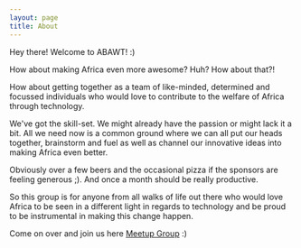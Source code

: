 ```yaml
---
layout: page
title: About
---
```


<p class="message">
  Hey there! Welcome to ABAWT! :)
</p>

How about making Africa even more awesome? Huh? How about that?!

How about getting together as a team of like-minded, determined and focussed individuals who would love to contribute to the welfare of Africa through technology. 

We've got the skill-set. We might already have the passion or might lack it a bit. 
All we need now is a common ground where we can all put our heads together, brainstorm and fuel as well as channel our innovative ideas into making Africa even better. 

Obviously over a few beers and the occasional pizza if the sponsors are feeling generous ;). 
And once a month should be really productive. 

So this group is for anyone from all walks of life out there who would love Africa to be seen in a different light in regards to technology and be proud to be instrumental in making this change happen.

Come on over and join us here [Meetup Group](http://www.meetup.com/A-Better-Africa-With-Tech-ABAWT-Meetup) :)
